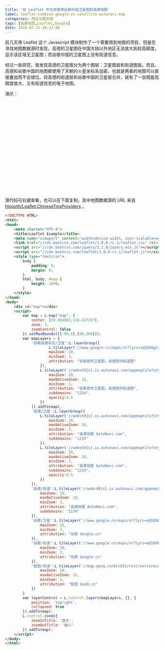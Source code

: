 ```yaml
---
title: '在 Leaflet 中合并使用谷歌中国卫星图和高德地图'
label: leaflet-combine-google-cn-satellite-autonavi-map
categories: 网站与服务端
tags: [高德地图,Leaflet,Google]
date: 2016-07-21 10:22:00
---
```

前几天用 Leaflet 这个 Javascript 模块制作了一个需要用到地图的项目，但是在寻找地图数据源时发现，高德的卫星图在中国大陆以外地区无法放大到较高精度，显示该区域无卫星图；而谷歌中国的卫星图上没有街道信息。

经过一些研究，我发现高德的卫星图分为两个图层：卫星图层和街道图层。而且，高德和谷歌中国的地图都使用了天朝的火星坐标系加密，也就是两者的地图可以直接叠加而不会错位。将高德的街道层和谷歌中国的卫星层合并，就有了一张既能高精度放大、又有街道信息的电子地图。

演示：

<div id="map" style="height:300px"></div>

<link href="//cdn.bootcss.com/leaflet/1.0.0-rc.1/leaflet.css" rel="stylesheet">
<script src="//cdn.bootcss.com/leaflet/1.0.0-rc.1/leaflet.js"></script>
<script>
        var map = L.map("map", {
            center: [39.904983,116.427287],
            zoom: 3,
            zoomControl: false
        }).setMaxBounds([[-90,0],[90,360]]);
        var mapLayers = {
            '谷歌高德杂交/卫星':L.layerGroup([
                    L.tileLayer('//www.google.cn/maps/vt?lyrs=s@189&gl=cn&x={x}&y={y}&z={z}', {
                    maxZoom: 20,
                    minZoom: 3,
                    attribution: "谷歌提供卫星图，高德提供街道图"
                }),
                L.tileLayer('//webst0{s}.is.autonavi.com/appmaptile?style=8&x={x}&y={y}&z={z}', {
                    maxZoom: 20,
                    maxNativeZoom: 18,
                    minZoom: 3,
                    attribution: "谷歌提供卫星图，高德提供街道图",
                    subdomains: "1234",
                    opacity:0.5
                })
            ]).addTo(map),
            '高德/卫星':L.layerGroup([
                L.tileLayer('//webst0{s}.is.autonavi.com/appmaptile?style=6&x={x}&y={y}&z={z}', {
                    maxZoom: 20,
                    maxNativeZoom: 18,
                    minZoom: 3,
                    attribution: "高德地图 AutoNavi.com",
                    subdomains: "1234"
                }),
                L.tileLayer('//webst0{s}.is.autonavi.com/appmaptile?style=8&x={x}&y={y}&z={z}', {
                    maxZoom: 20,
                    maxNativeZoom: 18,
                    minZoom: 3,
                    attribution: "高德地图 AutoNavi.com",
                    subdomains: "1234",
                    opacity:0.5
                })
            ]),
            '高德/街道':L.tileLayer('//webrd0{s}.is.autonavi.com/appmaptile?lang=zh_cn&size=1&scale=1&style=8&x={x}&y={y}&z={z}', {
                maxZoom: 20,
                maxNativeZoom: 18,
                minZoom: 3,
                attribution: "高德地图 AutoNavi.com",
                subdomains: "1234"
            }),
            '谷歌/卫星':L.tileLayer('//www.google.cn/maps/vt?lyrs=s@189&gl=cn&x={x}&y={y}&z={z}', {
                maxZoom: 20,
                minZoom: 3,
                attribution: "谷歌 Google.cn"
            }),
            '谷歌/街道':L.tileLayer('//www.google.cn/maps/vt?lyrs=m@189&gl=cn&x={x}&y={y}&z={z}', {
                maxZoom: 20,
                minZoom: 3,
                attribution: "谷歌 Google.cn"
            }),
            '智图/街道':L.tileLayer('//map.geoq.cn/ArcGIS/rest/services/ChinaOnlineStreetPurplishBlue/MapServer/tile/{z}/{y}/{x}', {
                maxZoom: 20,
                maxNativeZoom: 16,
                minZoom: 3,
                attribution: "智图 GeoQ.cn"
            })
        }
        var layerControl = L.control.layers(mapLayers, {}, {
            position: 'topright',
            collapsed: true
        }).addTo(map);
        L.control.zoom({
            zoomInTitle: '放大',
            zoomOutTitle: '缩小'
        }).addTo(map);
</script>

源代码可右键查看，也可以在下面复制，其中地图数据源的 URL 来自 [htoooth/Leaflet.ChineseTmsProviders](https://github.com/htoooth/Leaflet.ChineseTmsProviders) 。

```html
<!DOCTYPE HTML>
<html>
<head>
    <meta charset="UTF-8">
    <title>Leaflet Example</title>
    <meta name="viewport" content="width=device-width, user-scalable=no, initial-scale=1.0, maximum-scale=1.0, minimum-scale=1.0">
    <link href="//cdn.bootcss.com/leaflet/1.0.0-rc.1/leaflet.css" rel="stylesheet">
    <script src="//cdn.bootcss.com/jquery/3.1.0/jquery.min.js"></script>
    <script src="//cdn.bootcss.com/leaflet/1.0.0-rc.1/leaflet.js"></script>
    <style type="text/css">
        body {
            padding: 0;
            margin: 0;
        }
        html, body, #map {
            height: 100%;
        }
    </style>
</head>
<body>
    <div id="map"></div>
    <script>
        var map = L.map("map", {
            center: [39.904983,116.427287],
            zoom: 3,
            zoomControl: false
        }).setMaxBounds([[-90,0],[90,360]]);
        var mapLayers = {
            '谷歌高德杂交/卫星':L.layerGroup([
                    L.tileLayer('//www.google.cn/maps/vt?lyrs=s@189&gl=cn&x={x}&y={y}&z={z}', {
                    maxZoom: 20,
                    minZoom: 3,
                    attribution: "谷歌提供卫星图，高德提供街道图"
                }),
                L.tileLayer('//webst0{s}.is.autonavi.com/appmaptile?style=8&x={x}&y={y}&z={z}', {
                    maxZoom: 20,
                    maxNativeZoom: 18,
                    minZoom: 3,
                    attribution: "谷歌提供卫星图，高德提供街道图",
                    subdomains: "1234",
                    opacity:0.5
                })
            ]).addTo(map),
            '高德/卫星':L.layerGroup([
                L.tileLayer('//webst0{s}.is.autonavi.com/appmaptile?style=6&x={x}&y={y}&z={z}', {
                    maxZoom: 20,
                    maxNativeZoom: 18,
                    minZoom: 3,
                    attribution: "高德地图 AutoNavi.com",
                    subdomains: "1234"
                }),
                L.tileLayer('//webst0{s}.is.autonavi.com/appmaptile?style=8&x={x}&y={y}&z={z}', {
                    maxZoom: 20,
                    maxNativeZoom: 18,
                    minZoom: 3,
                    attribution: "高德地图 AutoNavi.com",
                    subdomains: "1234",
                    opacity:0.5
                })
            ]),
            '高德/街道':L.tileLayer('//webrd0{s}.is.autonavi.com/appmaptile?lang=zh_cn&size=1&scale=1&style=8&x={x}&y={y}&z={z}', {
                maxZoom: 20,
                maxNativeZoom: 18,
                minZoom: 3,
                attribution: "高德地图 AutoNavi.com",
                subdomains: "1234"
            }),
            '谷歌/卫星':L.tileLayer('//www.google.cn/maps/vt?lyrs=s@189&gl=cn&x={x}&y={y}&z={z}', {
                maxZoom: 20,
                minZoom: 3,
                attribution: "谷歌 Google.cn"
            }),
            '谷歌/街道':L.tileLayer('//www.google.cn/maps/vt?lyrs=m@189&gl=cn&x={x}&y={y}&z={z}', {
                maxZoom: 20,
                minZoom: 3,
                attribution: "谷歌 Google.cn"
            }),
            '智图/街道':L.tileLayer('//map.geoq.cn/ArcGIS/rest/services/ChinaOnlineStreetPurplishBlue/MapServer/tile/{z}/{y}/{x}', {
                maxZoom: 20,
                maxNativeZoom: 16,
                minZoom: 3,
                attribution: "智图 GeoQ.cn"
            })
        }
        var layerControl = L.control.layers(mapLayers, {}, {
            position: 'topright',
            collapsed: true
        }).addTo(map);
        L.control.zoom({
            zoomInTitle: '放大',
            zoomOutTitle: '缩小'
        }).addTo(map);
    </script>
</body>
</html>
```
